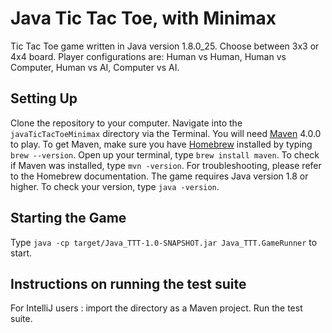 # Java Tic Tac Toe, with Minimax
Tic Tac Toe game written in Java version 1.8.0_25.
Choose between 3x3 or 4x4 board. Player configurations are: Human vs Human, Human vs Computer, Human vs AI, Computer vs AI.

## Setting Up
Clone the repository to your computer. Navigate into the ```javaTicTacToeMinimax``` directory via the Terminal.
You will need [Maven](http://maven.apache.org/) 4.0.0 to play. To get Maven, make sure you have [Homebrew](http://brew.sh/) installed by typing  ```brew --version```. Open up your terminal, type ```brew install
maven```. To check if Maven was installed, type ```mvn -version```. For troubleshooting, please refer to the Homebrew documentation.
The game requires Java version 1.8 or higher. To check your version, type ```java -version```.

## Starting the Game
Type ```java -cp target/Java_TTT-1.0-SNAPSHOT.jar Java_TTT.GameRunner``` to start.

## Instructions on running the test suite
For IntelliJ users : import the directory as a Maven project. Run the test suite.
